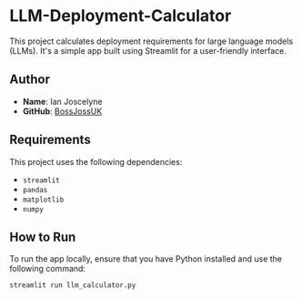 # LLM-Deployment-Calculator

This project calculates deployment requirements for large language models (LLMs). It's a simple app built using Streamlit for a user-friendly interface.

## Author

- **Name**: Ian Joscelyne
- **GitHub**: [BossJossUK](https://github.com/BossJossUK)

## Requirements

This project uses the following dependencies:
- `streamlit`
- `pandas`
- `matplotlib`
- `numpy`

## How to Run

To run the app locally, ensure that you have Python installed and use the following command:
```bash
streamlit run llm_calculator.py
